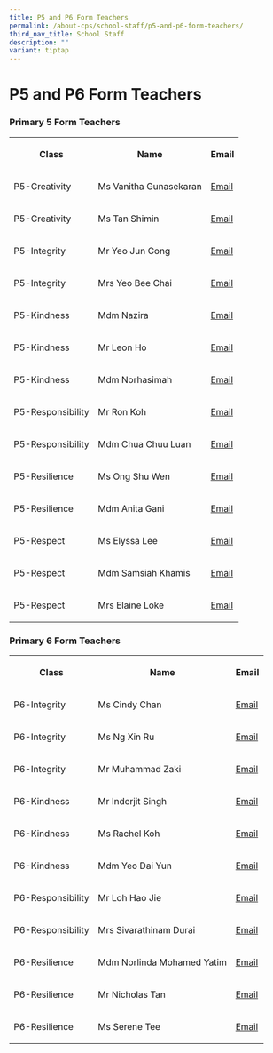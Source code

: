 ```yaml
---
title: P5 and P6 Form Teachers
permalink: /about-cps/school-staff/p5-and-p6-form-teachers/
third_nav_title: School Staff
description: ""
variant: tiptap
---
```

<h1><strong>P5 and P6 Form Teachers</strong></h1>
<h3>Primary 5 Form Teachers</h3>
<table style="minWidth: 75px">
<colgroup>
<col>
<col>
<col>
</colgroup>
<tbody>
<tr>
<th rowspan="1" colspan="1">
<p>Class</p>
</th>
<th rowspan="1" colspan="1">
<p>Name</p>
</th>
<th rowspan="1" colspan="1">
<p>Email</p>
</th>
</tr>
<tr>
<td rowspan="1" colspan="1">
<p>P5-Creativity</p>
</td>
<td rowspan="1" colspan="1">
<p>Ms Vanitha Gunasekaran</p>
</td>
<td rowspan="1" colspan="1">
<p><a href="mailto:vanitha_gunasekaran@moe.edu.sg" rel="noopener noreferrer nofollow" target="_blank">Email</a>
</p>
</td>
</tr>
<tr>
<td rowspan="1" colspan="1">
<p>P5-Creativity</p>
</td>
<td rowspan="1" colspan="1">
<p>Ms Tan Shimin</p>
</td>
<td rowspan="1" colspan="1">
<p><a href="mailto:tan_shimin@moe.edu.sg" rel="noopener nofollow" target="_blank">Email</a>
</p>
</td>
</tr>
<tr>
<td rowspan="1" colspan="1">
<p>P5-Integrity</p>
</td>
<td rowspan="1" colspan="1">
<p>Mr Yeo Jun Cong</p>
</td>
<td rowspan="1" colspan="1">
<p><a href="mailto:Yeo_JUN_CONG@moe.edu.sg" rel="noopener noreferrer nofollow" target="_blank">Email</a>
</p>
</td>
</tr>
<tr>
<td rowspan="1" colspan="1">
<p>P5-Integrity</p>
</td>
<td rowspan="1" colspan="1">
<p>Mrs Yeo Bee Chai</p>
</td>
<td rowspan="1" colspan="1">
<p><a href="mailto:tan_bee_chai@moe.edu.sg" rel="noopener noreferrer nofollow" target="_blank">Email</a>
</p>
</td>
</tr>
<tr>
<td rowspan="1" colspan="1">
<p>P5-Kindness</p>
</td>
<td rowspan="1" colspan="1">
<p>Mdm Nazira</p>
</td>
<td rowspan="1" colspan="1">
<p><a href="mailto:nazira_abdullah@moe.edu.sg" rel="noopener noreferrer nofollow" target="_blank">Email</a>
</p>
</td>
</tr>
<tr>
<td rowspan="1" colspan="1">
<p>P5-Kindness</p>
</td>
<td rowspan="1" colspan="1">
<p>Mr Leon Ho</p>
</td>
<td rowspan="1" colspan="1">
<p><a href="mailto:ho_yoong_kian@moe.edu.sg" rel="noopener nofollow" target="_blank">Email</a>
</p>
</td>
</tr>
<tr>
<td rowspan="1" colspan="1">
<p>P5-Kindness</p>
</td>
<td rowspan="1" colspan="1">
<p>Mdm Norhasimah</p>
</td>
<td rowspan="1" colspan="1">
<p><a href="mailto:norhasimah_abdul_rahim@moe.edu.sg" rel="noopener noreferrer nofollow" target="_blank">Email</a>
</p>
</td>
</tr>
<tr>
<td rowspan="1" colspan="1">
<p>P5-Responsibility</p>
</td>
<td rowspan="1" colspan="1">
<p>Mr Ron Koh</p>
</td>
<td rowspan="1" colspan="1">
<p><a href="mailto:koh_ri_rong@moe.edu.sg" rel="noopener noreferrer nofollow" target="_blank">Email</a>
</p>
</td>
</tr>
<tr>
<td rowspan="1" colspan="1">
<p>P5-Responsibility</p>
</td>
<td rowspan="1" colspan="1">
<p>Mdm Chua Chuu Luan</p>
</td>
<td rowspan="1" colspan="1">
<p><a href="mailto:CHUA_CHUU_LUAN@moe.edu.sg" rel="noopener noreferrer nofollow" target="_blank">Email</a>
</p>
</td>
</tr>
<tr>
<td rowspan="1" colspan="1">
<p>P5-Resilience</p>
</td>
<td rowspan="1" colspan="1">
<p>Ms Ong Shu Wen</p>
</td>
<td rowspan="1" colspan="1">
<p><a href="mailto:ong_shu_wen_a@moe.edu.sg" rel="noopener noreferrer nofollow" target="_blank">Email</a>
</p>
</td>
</tr>
<tr>
<td rowspan="1" colspan="1">
<p>P5-Resilience</p>
</td>
<td rowspan="1" colspan="1">
<p>Mdm Anita Gani</p>
</td>
<td rowspan="1" colspan="1">
<p><a href="mailto:anita_abdul_gani@moe.edu.sg" rel="noopener noreferrer nofollow" target="_blank">Email</a>
</p>
</td>
</tr>
<tr>
<td rowspan="1" colspan="1">
<p>P5-Respect</p>
</td>
<td rowspan="1" colspan="1">
<p>Ms Elyssa Lee</p>
</td>
<td rowspan="1" colspan="1">
<p><a href="mailto:Elyssa_Lee_Yi_Shi@moe.edu.sg" rel="noopener noreferrer nofollow" target="_blank">Email</a>
</p>
</td>
</tr>
<tr>
<td rowspan="1" colspan="1">
<p>P5-Respect</p>
</td>
<td rowspan="1" colspan="1">
<p>Mdm Samsiah Khamis</p>
</td>
<td rowspan="1" colspan="1">
<p><a href="mailto:samsiah_khamis@moe.edu.sg" rel="noopener noreferrer nofollow" target="_blank">Email</a>
</p>
</td>
</tr>
<tr>
<td rowspan="1" colspan="1">
<p>P5-Respect</p>
</td>
<td rowspan="1" colspan="1">
<p>Mrs Elaine Loke</p>
</td>
<td rowspan="1" colspan="1">
<p><a href="mailto:chua_ee_ling_elaine@moe.edu.sg" rel="noopener noreferrer nofollow" target="_blank">Email</a>
</p>
</td>
</tr>
</tbody>
</table>
<h3>Primary 6 Form Teachers</h3>
<table style="minWidth: 75px">
<colgroup>
<col>
<col>
<col>
</colgroup>
<tbody>
<tr>
<th rowspan="1" colspan="1">
<p>Class</p>
</th>
<th rowspan="1" colspan="1">
<p>Name</p>
</th>
<th rowspan="1" colspan="1">
<p>Email</p>
</th>
</tr>
<tr>
<td rowspan="1" colspan="1">
<p>P6-Integrity</p>
</td>
<td rowspan="1" colspan="1">
<p>Ms Cindy Chan</p>
</td>
<td rowspan="1" colspan="1">
<p><a href="mailto:chan_xinyi_cindy@moe.edu.sg" rel="noopener noreferrer nofollow" target="_blank">Email</a>
</p>
</td>
</tr>
<tr>
<td rowspan="1" colspan="1">
<p>P6-Integrity</p>
</td>
<td rowspan="1" colspan="1">
<p>Ms Ng Xin Ru</p>
</td>
<td rowspan="1" colspan="1">
<p><a href="mailto:ng_xin_ru@moe.edu.sg" rel="noopener noreferrer nofollow" target="_blank">Email</a>
</p>
</td>
</tr>
<tr>
<td rowspan="1" colspan="1">
<p>P6-Integrity</p>
</td>
<td rowspan="1" colspan="1">
<p>Mr Muhammad Zaki</p>
</td>
<td rowspan="1" colspan="1">
<p><a href="mailto:muhamad_zaki_b_jalil@moe.edu.sg" rel="noopener noreferrer nofollow" target="_blank">Email</a>
</p>
</td>
</tr>
<tr>
<td rowspan="1" colspan="1">
<p>P6-Kindness</p>
</td>
<td rowspan="1" colspan="1">
<p>Mr Inderjit Singh</p>
</td>
<td rowspan="1" colspan="1">
<p><a href="mailto:inderjit_singh@moe.edu.sg" rel="noopener noreferrer nofollow" target="_blank">Email</a>
</p>
</td>
</tr>
<tr>
<td rowspan="1" colspan="1">
<p>P6-Kindness</p>
</td>
<td rowspan="1" colspan="1">
<p>Ms Rachel Koh</p>
</td>
<td rowspan="1" colspan="1">
<p><a href="mailto:koh_xiuli_rachel@moe.edu.sg" rel="noopener noreferrer nofollow" target="_blank">Email</a>
</p>
</td>
</tr>
<tr>
<td rowspan="1" colspan="1">
<p>P6-Kindness</p>
</td>
<td rowspan="1" colspan="1">
<p>Mdm Yeo Dai Yun</p>
</td>
<td rowspan="1" colspan="1">
<p><a href="mailto:yeo_dai_yun@moe.edu.sg" rel="noopener noreferrer nofollow" target="_blank">Email</a>
</p>
</td>
</tr>
<tr>
<td rowspan="1" colspan="1">
<p>P6-Responsibility</p>
</td>
<td rowspan="1" colspan="1">
<p>Mr Loh Hao Jie</p>
</td>
<td rowspan="1" colspan="1">
<p><a href="mailto:loh_hao_jie@moe.edu.sg" rel="noopener noreferrer nofollow" target="_blank">Email</a>
</p>
</td>
</tr>
<tr>
<td rowspan="1" colspan="1">
<p>P6-Responsibility</p>
</td>
<td rowspan="1" colspan="1">
<p>Mrs Sivarathinam Durai</p>
</td>
<td rowspan="1" colspan="1">
<p><a href="mailto:sivarathinam_chinnavan@moe.edu.sg" rel="noopener noreferrer nofollow" target="_blank">Email</a>
</p>
</td>
</tr>
<tr>
<td rowspan="1" colspan="1">
<p>P6-Resilience</p>
</td>
<td rowspan="1" colspan="1">
<p>Mdm Norlinda Mohamed Yatim</p>
</td>
<td rowspan="1" colspan="1">
<p><a href="mailto:norlinda_mohamed_yatim@moe.edu.sg" rel="noopener noreferrer nofollow" target="_blank">Email</a>
</p>
</td>
</tr>
<tr>
<td rowspan="1" colspan="1">
<p>P6-Resilience</p>
</td>
<td rowspan="1" colspan="1">
<p>Mr Nicholas Tan</p>
</td>
<td rowspan="1" colspan="1">
<p><a href="mailto:tan_teing_sin@moe.edu.sg" rel="noopener noreferrer nofollow" target="_blank">Email</a>
</p>
</td>
</tr>
<tr>
<td rowspan="1" colspan="1">
<p>P6-Resilience</p>
</td>
<td rowspan="1" colspan="1">
<p>Ms Serene Tee</p>
</td>
<td rowspan="1" colspan="1">
<p><a href="mailto:tee_su_ling_serene@moe.edu.sg" rel="noopener noreferrer nofollow" target="_blank">Email</a>
</p>
</td>
</tr>
</tbody>
</table>
<p></p>